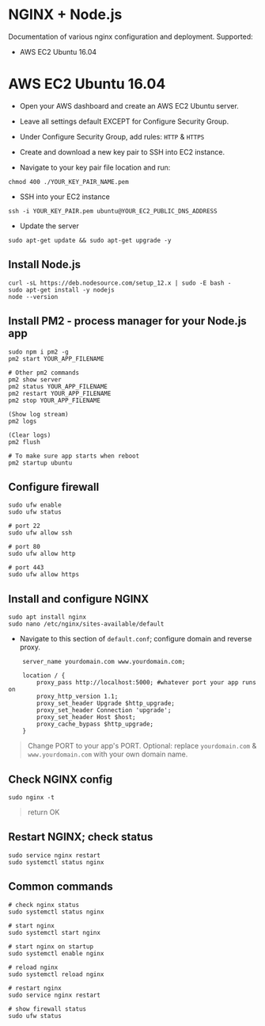 # NGINX + Node.js
Documentation of various nginx configuration and deployment.
Supported:
- AWS EC2 Ubuntu 16.04

# AWS EC2 Ubuntu 16.04
- Open your AWS dashboard and create an AWS EC2 Ubuntu server.
- Leave all settings default EXCEPT for Configure Security Group.
- Under Configure Security Group, add rules: `HTTP` & `HTTPS`

- Create and download a new key pair to SSH into EC2 instance.
- Navigate to your key pair file location and run:
```
chmod 400 ./YOUR_KEY_PAIR_NAME.pem
```
- SSH into your EC2 instance
```
ssh -i YOUR_KEY_PAIR.pem ubuntu@YOUR_EC2_PUBLIC_DNS_ADDRESS
```

- Update the server
```
sudo apt-get update && sudo apt-get upgrade -y
```
## Install Node.js
```
curl -sL https://deb.nodesource.com/setup_12.x | sudo -E bash -
sudo apt-get install -y nodejs
node --version
```
## Install PM2 - process manager for your Node.js app
```
sudo npm i pm2 -g
pm2 start YOUR_APP_FILENAME

# Other pm2 commands
pm2 show server
pm2 status YOUR_APP_FILENAME
pm2 restart YOUR_APP_FILENAME
pm2 stop YOUR_APP_FILENAME

(Show log stream)
pm2 logs

(Clear logs)
pm2 flush

# To make sure app starts when reboot
pm2 startup ubuntu
```
## Configure firewall
```
sudo ufw enable
sudo ufw status

# port 22
sudo ufw allow ssh

# port 80
sudo ufw allow http

# port 443
sudo ufw allow https
```
## Install and configure NGINX
```
sudo apt install nginx
sudo nano /etc/nginx/sites-available/default
```
- Navigate to this section of `default.conf`; configure domain and reverse proxy.
```
    server_name yourdomain.com www.yourdomain.com;

    location / {
        proxy_pass http://localhost:5000; #whatever port your app runs on
        proxy_http_version 1.1;
        proxy_set_header Upgrade $http_upgrade;
        proxy_set_header Connection 'upgrade';
        proxy_set_header Host $host;
        proxy_cache_bypass $http_upgrade;
    }
```
> Change PORT to your app's PORT. Optional: replace `yourdomain.com` & `www.yourdomain.com` with your own domain name. 

## Check NGINX config
```
sudo nginx -t
```
> return OK

## Restart NGINX; check status
```
sudo service nginx restart
sudo systemctl status nginx
```
## Common commands
```
# check nginx status
sudo systemctl status nginx

# start nginx
sudo systemctl start nginx

# start nginx on startup
sudo systemctl enable nginx

# reload nginx
sudo systemctl reload nginx

# restart nginx
sudo service nginx restart

# show firewall status
sudo ufw status

```
